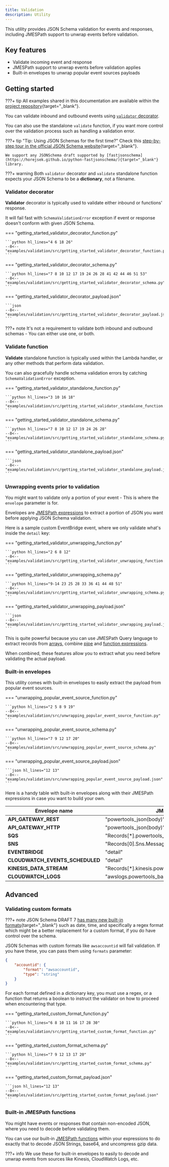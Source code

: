 ```yaml
---
title: Validation
description: Utility
---
```


<!-- markdownlint-disable MD043 -->

This utility provides JSON Schema validation for events and responses, including JMESPath support to unwrap events before validation.

## Key features

* Validate incoming event and response
* JMESPath support to unwrap events before validation applies
* Built-in envelopes to unwrap popular event sources payloads

## Getting started

???+ tip
    All examples shared in this documentation are available within the [project repository](https://github.com/awslabs/aws-lambda-powertools-python/tree/develop/examples){target="_blank"}.

You can validate inbound and outbound events using [`validator` decorator](#validator-decorator).

You can also use the standalone `validate` function, if you want more control over the validation process such as handling a validation error.

???+ tip "Tip: Using JSON Schemas for the first time?"
    Check this [step-by-step tour in the official JSON Schema website](https://json-schema.org/learn/getting-started-step-by-step.html){target="_blank"}.

    We support any JSONSchema draft supported by [fastjsonschema](https://horejsek.github.io/python-fastjsonschema/){target="_blank"} library.

???+ warning
    Both `validator` decorator and `validate` standalone function expects your JSON Schema to be a **dictionary**, not a filename.

### Validator decorator

**Validator** decorator is typically used to validate either inbound or functions' response.

It will fail fast with `SchemaValidationError` exception if event or response doesn't conform with given JSON Schema.

=== "getting_started_validator_decorator_function.py"

	```python hl_lines="4 6 18 26"
    --8<-- "examples/validation/src/getting_started_validator_decorator_function.py"
	```

=== "getting_started_validator_decorator_schema.py"

	```python hl_lines="7 8 10 12 17 19 24 26 28 41 42 44 46 51 53"
    --8<-- "examples/validation/src/getting_started_validator_decorator_schema.py"
	```

=== "getting_started_validator_decorator_payload.json"

    ```json
    --8<-- "examples/validation/src/getting_started_validator_decorator_payload.json"
    ```

???+ note
    It's not a requirement to validate both inbound and outbound schemas - You can either use one, or both.

### Validate function

**Validate** standalone function is typically used within the Lambda handler, or any other methods that perform data validation.

You can also gracefully handle schema validation errors by catching `SchemaValidationError` exception.

=== "getting_started_validator_standalone_function.py"

	```python hl_lines="3 10 16 18"
    --8<-- "examples/validation/src/getting_started_validator_standalone_function.py"
	```

=== "getting_started_validator_standalone_schema.py"

	```python hl_lines="7 8 10 12 17 19 24 26 28"
    --8<-- "examples/validation/src/getting_started_validator_standalone_schema.py"
	```

=== "getting_started_validator_standalone_payload.json"

    ```json
    --8<-- "examples/validation/src/getting_started_validator_standalone_payload.json"
    ```

### Unwrapping events prior to validation

You might want to validate only a portion of your event - This is where the `envelope` parameter is for.

Envelopes are [JMESPath expressions](https://jmespath.org/tutorial.html) to extract a portion of JSON you want before applying JSON Schema validation.

Here is a sample custom EventBridge event, where we only validate what's inside the `detail` key:

=== "getting_started_validator_unwrapping_function.py"

	```python hl_lines="2 6 8 12"
    --8<-- "examples/validation/src/getting_started_validator_unwrapping_function.py"
	```

=== "getting_started_validator_unwrapping_schema.py"

	```python hl_lines="9-14 23 25 28 33 36 41 44 48 51"
    --8<-- "examples/validation/src/getting_started_validator_unwrapping_schema.py"
	```

=== "getting_started_validator_unwrapping_payload.json"

    ```json
    --8<-- "examples/validation/src/getting_started_validator_unwrapping_payload.json"
    ```

This is quite powerful because you can use JMESPath Query language to extract records from [arrays](https://jmespath.org/tutorial.html#list-and-slice-projections), combine [pipe](https://jmespath.org/tutorial.html#pipe-expressions) and [function expressions](https://jmespath.org/tutorial.html#functions).

When combined, these features allow you to extract what you need before validating the actual payload.

### Built-in envelopes

This utility comes with built-in envelopes to easily extract the payload from popular event sources.

=== "unwrapping_popular_event_source_function.py"

	```python hl_lines="2 5 8 9 19"
    --8<-- "examples/validation/src/unwrapping_popular_event_source_function.py"
	```

=== "unwrapping_popular_event_source_schema.py"

	```python hl_lines="7 9 12 17 20"
    --8<-- "examples/validation/src/unwrapping_popular_event_source_schema.py"
	```

=== "unwrapping_popular_event_source_payload.json"

    ```json hl_lines="12 13"
    --8<-- "examples/validation/src/unwrapping_popular_event_source_payload.json"
    ```

Here is a handy table with built-in envelopes along with their JMESPath expressions in case you want to build your own.

| Envelope name                   | JMESPath expression                                           |
| ------------------------------- | ------------------------------------------------------------- |
| **API_GATEWAY_REST**            | "powertools_json(body)"                                       |
| **API_GATEWAY_HTTP**            | "powertools_json(body)"                                       |
| **SQS**                         | "Records[*].powertools_json(body)"                            |
| **SNS**                         | "Records[0].Sns.Message                                       | powertools_json(@)"              |
| **EVENTBRIDGE**                 | "detail"                                                      |
| **CLOUDWATCH_EVENTS_SCHEDULED** | "detail"                                                      |
| **KINESIS_DATA_STREAM**         | "Records[*].kinesis.powertools_json(powertools_base64(data))" |
| **CLOUDWATCH_LOGS**             | "awslogs.powertools_base64_gzip(data)                         | powertools_json(@).logEvents[*]" |

## Advanced

### Validating custom formats

???+ note
    JSON Schema DRAFT 7 [has many new built-in formats](https://json-schema.org/understanding-json-schema/reference/string.html#format){target="_blank"} such as date, time, and specifically a regex format which might be a better replacement for a custom format, if you do have control over the schema.

JSON Schemas with custom formats like `awsaccountid` will fail validation. If you have these, you can pass them using `formats` parameter:

```json title="custom_json_schema_type_format.json"
{
	"accountid": {
		"format": "awsaccountid",
		"type": "string"
	}
}
```

For each format defined in a dictionary key, you must use a regex, or a function that returns a boolean to instruct the validator on how to proceed when encountering that type.

=== "getting_started_custom_format_function.py"

	```python hl_lines="6 8 10 11 16 17 28 30"
    --8<-- "examples/validation/src/getting_started_custom_format_function.py"
	```

=== "getting_started_custom_format_schema.py"

	```python hl_lines="7 9 12 13 17 20"
    --8<-- "examples/validation/src/getting_started_custom_format_schema.py"
	```

=== "getting_started_custom_format_payload.json"

    ```json hl_lines="12 13"
    --8<-- "examples/validation/src/getting_started_custom_format_payload.json"
    ```

### Built-in JMESPath functions

You might have events or responses that contain non-encoded JSON, where you need to decode before validating them.

You can use our built-in [JMESPath functions](/utilities/jmespath_functions) within your expressions to do exactly that to decode JSON Strings, base64, and uncompress gzip data.

???+ info
    We use these for built-in envelopes to easily to decode and unwrap events from sources like Kinesis, CloudWatch Logs, etc.
